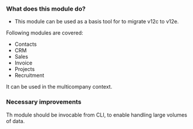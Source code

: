 ### What does this module do?

- This module can be used as a basis tool for to migrate v12c to v12e.

Following modules are covered:

- Contacts
- CRM
- Sales
- Invoice
- Projects
- Recruitment

It can be used in the multicompany context.

### Necessary improvements

Th module should be invocable from CLI, to enable handling large volumes of data.